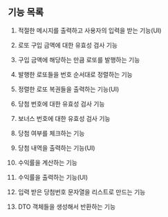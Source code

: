 ## 기능 목록

1. 적절한 메시지를 출력하고 사용자의 입력을 받는 기능(UI)


2. 로또 구입 금액에 대한 유효성 검사 기능


3. 구입 금액에 해당하는 만큼 로또를 발행하는 기능


4. 발행한 로또들을 번호 순서대로 정렬하는 기능


5. 정렬한 로또 복권들을 출력하는 기능(UI)


6. 당첨 번호에 대한 유효성 검사 기능


7. 보너스 번호에 대한 유효성 검사 기능


8. 당첨 여부를 체크하는 기능


9. 당첨 내역을 출력하는 기능(UI)


10. 수익률을 계산하는 기능


11. 수익률을 출력하는 기능(UI)


12. 입력 받은 당첨번호 문자열을 리스트로 만드는 기능


13. DTO 객체들을 생성해서 반환하는 기능
